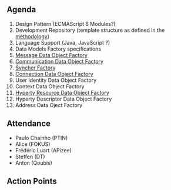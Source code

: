 ## Agenda

 1. Design Pattern (ECMAScript 6 Modules?)
 1. Development Repository (template structure as defined in the [methodology](https://github.com/reTHINK-project/core-framework/tree/master/docs/methodology))
 1. Language Support (Java, JavaScript ?)
 1. Data Models Factory specifications 
  1. [Message Data Object Factory](https://github.com/reTHINK-project/core-framework/blob/master/docs/specs/service-framework/sf_message_factory.md)
  2. [Communication Data Object Factory](https://github.com/reTHINK-project/core-framework/blob/master/docs/specs/service-framework/sf_communication_factory.md)
  3. [Syncher Factory](https://github.com/reTHINK-project/core-framework/blob/master/docs/specs/service-framework/sf_syncher_factory.md)
  4. [Connection Data Object Factory](https://github.com/reTHINK-project/core-framework/blob/master/docs/specs/service-framework/sf_connection_factory.md)
  5. User Identity Data Object Factory
  6. Context Data Object Factory
  7. [Hyperty Resource Data Object Factory](https://github.com/reTHINK-project/core-framework/blob/master/docs/specs/service-framework/sf_hyperty_resource_factory.md)
  8. Hyperty Descriptor Data Object Factory
  9. Address Data Oject Factory



## Attendance

* Paulo Chainho (PTIN)
* Alice (FOKUS)
* Frédéric Luart (APizee)
* Steffen (DT)
* Anton (Qoubis)


## Action Points 

